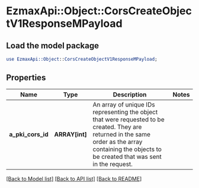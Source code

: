 # EzmaxApi::Object::CorsCreateObjectV1ResponseMPayload

## Load the model package
```perl
use EzmaxApi::Object::CorsCreateObjectV1ResponseMPayload;
```

## Properties
Name | Type | Description | Notes
------------ | ------------- | ------------- | -------------
**a_pki_cors_id** | **ARRAY[int]** | An array of unique IDs representing the object that were requested to be created.  They are returned in the same order as the array containing the objects to be created that was sent in the request. | 

[[Back to Model list]](../README.md#documentation-for-models) [[Back to API list]](../README.md#documentation-for-api-endpoints) [[Back to README]](../README.md)


